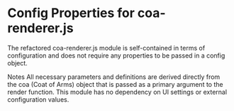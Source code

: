 # Config Properties for coa-renderer.js

The refactored coa-renderer.js module is self-contained in terms of configuration and does not require any properties to be passed in a config object.

Notes
All necessary parameters and definitions are derived directly from the coa (Coat of Arms) object that is passed as a primary argument to the render function. This module has no dependency on UI settings or external configuration values.